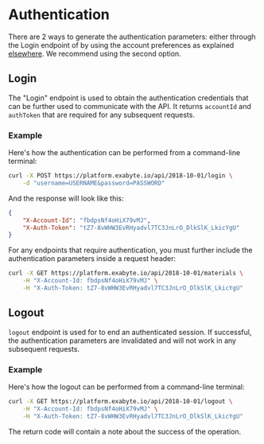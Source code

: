 # Authentication

There are 2 ways to generate the authentication parameters: either through the Login endpoint of by using the account preferences as explained [elsewhere](/accounts/ui/preferences/api/). We recommend using the second option.

## Login

The "Login" endpoint is used to obtain the authentication credentials that can be further used to communicate with the API. It returns `accountId` and `authToken` that are required for any subsequent requests. 

### Example

Here's how the authentication can be performed from a command-line terminal:

```bash
curl -X POST https://platform.exabyte.io/api/2018-10-01/login \
    -d "username=USERNAME&password=PASSWORD"
```

And the response will look like this:

```json
{
    "X-Account-Id": "fbdpsNf4oHiX79vMJ",
    "X-Auth-Token": "tZ7-8vWHW3EvRHyadvl7TC3JnLrO_DlkSlK_LkicYgU"
}
```

For any endpoints that require authentication, you must further include the authentication parameters inside a request header:

```bash
curl -X GET https://platform.exabyte.io/api/2018-10-01/materials \
    -H "X-Account-Id: fbdpsNf4oHiX79vMJ" \
    -H "X-Auth-Token: tZ7-8vWHW3EvRHyadvl7TC3JnLrO_DlkSlK_LkicYgU" 
```

## Logout

`logout` endpoint is used for to end an authenticated session. If successful, the authentication parameters are invalidated and will not work in any subsequent requests.

### Example

Here's how the logout can be performed from a command-line terminal:

```bash
curl -X GET https://platform.exabyte.io/api/2018-10-01/logout \
    -H "X-Account-Id: fbdpsNf4oHiX79vMJ" \
    -H "X-Auth-Token: tZ7-8vWHW3EvRHyadvl7TC3JnLrO_DlkSlK_LkicYgU"
```

The return code will contain a note about the success of the operation.
